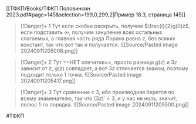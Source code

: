 [[ТФКП/Books/ТФКП Половинкин 2023.pdf#page=145&selection=199,0,299,2|Пример 18.3, страница 145]]
>[!Danger]+ 1
>Тут если скобки раскрыть, получим $\frac{i}{2}g(0)z$, если подставить $∞$, получим зануление всех остальных слагаемых, а главная часть ряда Лорана равна $z$, без всяких констант, так что вот так и получается.
>![[Source/Pasted image 20240911205008.png]]

>[!Danger]+ 2
>Тут ==НЕТ опечатки==, просто разница $g(z)$ и $3z$ зависит от $z$, $g(z)$ совпадает, а вот $3z$ отличается знаком, поэтому подходит только 1 точка.
>![[Source/Pasted image 20240911205417.png]]

>[!Danger]+ 3
>Тут сравнение с $3$, ибо производная берется по всему знаменателю, так что $(3z)'=3$, и у нас не ноль, значит, полюс 1-го порядка.
>![[Source/Pasted image 20240911205500.png]]

#ТФКП 